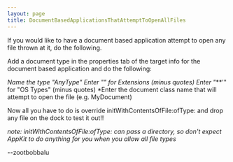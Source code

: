 ```yaml
---
layout: page
title: DocumentBasedApplicationsThatAttemptToOpenAllFiles
---
```





If you would like to have a document based application attempt to open any file thrown at it, do the following.

Add a document type in the properties tab of the target info for the document based application and do the following:


*Name the type "AnyType"
*Enter "*" for Extensions (minus quotes)
*Enter "****'" for "OS Types" (minus quotes)
*Enter the document class name that will attempt to open the file (e.g. MyDocument)


Now all you have to do is override     initWithContentsOfFile:ofType: and drop any file on the dock to test it out!!

*note: initWithContentsOfFile:ofType: can pass a directory, so don't expect AppKit to do anything for you when you allow all file types*

--zootbobbalu

